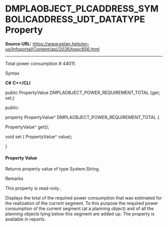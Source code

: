# DMPLAOBJECT_PLCADDRESS_SYMBOLICADDRESS_UDT_DATATYPE Property

**Source URL:** https://www.eplan.help/en-us/Infoportal/Content/api/2026/topic856.html

---

Total power consumption # 44011.

Syntax

**C#**
**C++/CLI**


public PropertyValue DMPLAOBJECT_POWER_REQUIREMENT_TOTAL {get; set;}

public:

property PropertyValue^ DMPLAOBJECT_POWER_REQUIREMENT_TOTAL {

   PropertyValue^ get();

   void set (    PropertyValue^ value);

}


#### Property Value

Returns property value of type System.String.

Remarks

This property is read-only..

Displays the total of the required power consumption that was estimated for the realization of the current segment. To this purpose the required power consumption of the current segment (at a planning object) and of all the planning objects lying below this segment are added up. The property is available in reports.
